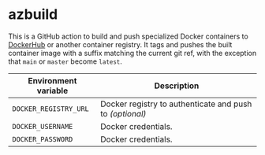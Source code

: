 # azbuild

This is a GitHub action to build and push specialized Docker containers to [DockerHub](https://hub.docker.com) or another container registry. It tags and pushes the built container image with a suffix matching the current git ref, with the exception that `main` or `master` become `latest`.

| Environment variable | Description |
| --- | --- |
| `DOCKER_REGISTRY_URL` | Docker registry to authenticate and push to _(optional)_ |
| `DOCKER_USERNAME` | Docker credentials. |
| `DOCKER_PASSWORD` | Docker credentials. |
